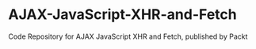 # AJAX-JavaScript-XHR-and-Fetch
Code Repository for AJAX JavaScript XHR and Fetch, published by Packt
